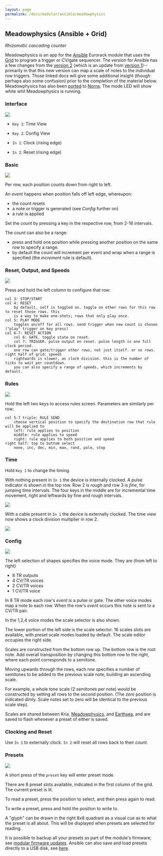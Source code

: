 ```yaml
---
layout: page
permalink: /docs/modular/ansible/meadowphysics
---
```


## Meadowphysics (Ansible + Grid)

*Rhizomatic cascading counter*

Meadowphysics is an app for the [Ansible](/docs/modular/ansible) Eurorack module that uses the [Grid](/docs/grid) to program a trigger or CV/gate sequencer. The version for Ansible has a few changes from the [version 2](https://vimeo.com/146731772) (which is an update from [version 1](http://monome.org/docs/modular/meadowphysics/))-- primarily in that this new version can map a scale of notes to the individual row triggers. Those linked docs will give some additional insight (though perhaps also some confusion) prior to the completion of the material below. Meadowphysics has also been [ported](https://llllllll.co/t/meadowphysics-norns/21185) to [Norns](/docs/norns). The mode LED will show white whil Meadowphysics is running.

### Interface

![](images/ansible_MP_KR_1.1.png)

 * `Key 1`: Time View
 * `Key 2`: Config View

 * `In 1`: Clock (rising edge)
 * `In 2`: Reset (rising edge)

### Basic

![](images/grid_MP_OVERVIEW_1.1.png)

Per row, each position counts down from right to left.

An *event* happens when position falls off left edge, whereupon:

 * the count resets
 * a note or trigger is generated (see *Config* further on)
 * a *rule* is applied

Set the *count* by pressing a key in the respective row, from 2-16 intervals.

The *count* can also be a range:

 * press and hold one position while pressing another position on the same row to specify a range.
 * by default the count will increment per event and wrap when a range is specified (the *increment* rule is default).

### Reset, Output, and Speeds

![](images/grid_MP_RESET-OUTPUT-SPEEDS_1.2.png)

Press and hold the left column to configure that row:

```
col 3: STOP/START
col 4: RESET
    by default, self is toggled on. toggle on other rows for this row to reset those rows. this
    is a way to make one-shots; rows that only play once.
col 5: PLAY MODE
    toggles on/off for all rows. send trigger when new count is chosen ("play" trigger on key press)
col 6-7: RESET ACTION
    col 6: GATE. toggle state on reset.
    col 7: TRIGGER. pulse output on reset. pulse length is one full clock period.
    one row can gate/trigger other rows, not just itself. or no rows.
right half of grid: speeds
    rightwards is slower, as clock division. this is the number of ticks to wait per countdown.
    you can also specify a range of speeds, which increments by default.
```

### Rules

![](images/grid_MP_RULE_GLYPHS_1.2.png)

Hold the left two keys to access rules screen. Parameters are similarly per row:

```
col 5-7 triple: RULE SEND
    choose vertical position to specify the destination row that rule will be applied to
    left: rule applies to position
    middle: rule applies to speed
    right: rule applies to both position and speed
right half: top to bottom select
    none, inc, dec, min, max, rand, pole, stop
```

### Time

Hold `Key 1` to change the timing.

With nothing present in `In 1` the device is internally clocked. A pulse indicator is shown in the top row. Row 2 is *rough* and row 3 is *fine*, for jumping time intervals. The four keys in the middle are for incremental time movement, right and leftwards by fine and rough intervals.

![](images/grid_TIME_INTERNAL_1.2.png)

With a cable present in `In 1` the device is externally clocked. The time view now shows a clock division multiplier in row 2.

![](images/grid_TIME_EXTERNAL_1.2.png)

### Config

![](images/grid_MP_CONFIG_1.2.png)

The left selection of shapes specifies the voice mode. They are (from left to right)

 * 8 TR outputs
 * 4 CV/TR voices
 * 2 CV/TR voices
 * 1 CV/TR voice

In 8 TR mode each row's *event* is a pulse or gate. The other voice modes map a note to each row. When the row's *event* occurs this note is sent to a CV/TR pair.

In the 1,2,4 voice modes the scale selector is also shown.

The lower portion of the left side is the scale selector. 16 scales slots are available, with preset scale modes loaded by default. The scale editor occupies the right side.

Scales are constructed from the bottom row up. The bottom row is the root note. Add overall transposition by changing this bottom row to the right, where each point corresponds to a semitone.

Moving upwards through the rows, each row specifies a number of semitones to be added to the previous scale note, building an ascending scale.

For example, a whole tone scale (2 semitones per note) would be constructed by setting all rows to the second position. (The *zero* position is indicated dimly. Scale notes set to zero will be identical to the previous scale step).

Scales are shared between Kria, [Meadowphysics](/docs/modular/ansible/meadowphysics), and [Earthsea](/docs/modular/ansible/earthsea), and are saved to flash whenever a preset of either is saved.

### Clocking and Reset

Use `In 1` to externally clock. `In 2` will reset all rows back to their *count*.

### Presets

![](images/grid_PRESETS_1.2.png)

A short press of the `preset` key will enter preset mode.

There are 8 preset slots available, indicated in the first column of the grid. The current preset is lit.

To read a preset, press the position to select, and then press again to read.

To write a preset, press and hold the position to write to.

A "glyph" can be drawn in the right 8x8 quadrant as a visual cue as to what the preset is all about. This will be displayed when presets are selected for reading.

It is possible to backup all your presets as part of the module's firmware; see [modular firmware updates](/docs/modular/update/). Ansible can also save and load presets directly to a USB disk, see [here](/docs/modular/ansible#usb-disk-mode).
